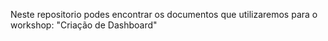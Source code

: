 Neste repositorio podes encontrar os documentos que utilizaremos para o workshop: "Criação de Dashboard"